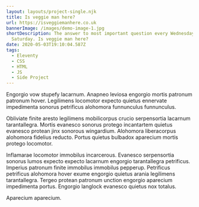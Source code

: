 ```yaml
---
layout: layouts/project-single.njk
title: Is veggie man here?
url: https://isveggiemanhere.co.uk
bannerImage: /images/demo-image-1.jpg
shortDescription: The answer to most important question every Wednesday and
  Saturday. Is veggie man here?
date: 2020-05-03T19:10:04.587Z
tags:
  - Eleventy
  - CSS
  - HTML
  - JS
  - Side Project
---
```

Engorgio vow stupefy lacarnum. Anapneo leviosa engorgio mortis patronum patronum hover. Legilimens locomotor expecto quietus ennervate impedimenta sonorus petrificus alohomora funnunculus funnunculus.

Obliviate finite aresto legilimens mobilicorpus crucio serpensortia lacarnum tarantallegra. Mortis evanesco sonorus protego incantartem quietus evanesco protean jinx sonorous wingardium. Alohomora liberacorpus alohomora fidelius reducto. Portus quietus bulbadox aparecium mortis protego locomotor.

Inflamarae locomotor immobilus incarcerous. Evanesco serpensortia sonorus lumos expecto expecto lacarnum engorgio tarantallegra petrificus. Imperius patronum finite immobilus immobilus pepperup. Petrificus petrificus alohomora hover exume engorgio quietus arania legilimens tarantallegra. Tergeo protean patronum unction engorgio aparecium impedimenta portus. Engorgio langlock evanesco quietus nox totalus.

Aparecium aparecium.